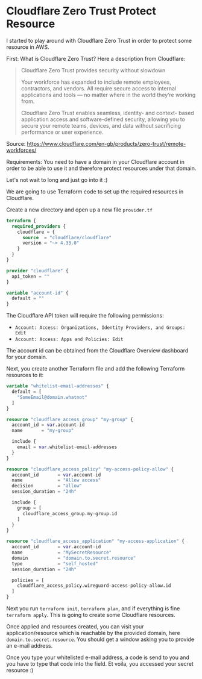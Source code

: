 # Cloudflare Zero Trust Protect Resource

I started to play around with Cloudflare Zero Trust in order to protect
some resource in AWS.

First: What is Cloudflare Zero Trust? Here a description from Cloudflare:

>Cloudflare Zero Trust provides security without slowdown
>
>Your workforce has expanded to include remote employees, contractors, and vendors. All require secure access to internal applications and tools — no matter where in the world they’re working from.
>
>Cloudflare Zero Trust enables seamless, identity- and context- based application access and software-defined security, allowing you to secure your remote teams, devices, and data without sacrificing performance or user experience.

Source: https://www.cloudflare.com/en-gb/products/zero-trust/remote-workforces/

Requirements:
You need to have a domain in your Cloudflare account in order to be able
to use it and therefore protect resources under that domain.

Let's not wait to long and just go into it :)

We are going to use Terraform code to set up the required resources in Cloudflare.

Create a new directory and open up a new file `provider.tf`

```terraform
terraform {
  required_providers {
    cloudflare = {
      source  = "cloudflare/cloudflare"
      version = "~> 4.33.0"
    }
  }
}

provider "cloudflare" {
  api_token = ""
}

variable "account-id" {
  default = ""
}
```
The Cloudflare API token will require the following permissions:

* `Account: Access: Organizations, Identity Providers, and Groups: Edit`
* `Account: Access: Apps and Policies: Edit`

The account id can be obtained from the Cloudflare Overview dashboard for your
domain.

Next, you create another Terraform file and add the following Terraform resources
to it:

```terraform
variable "whitelist-email-addresses" {
  default = [
    "SomeEmail@domain.whatnot"
  ]
}

resource "cloudflare_access_group" "my-group" {
  account_id = var.account-id
  name       = "my-group"

  include {
    email = var.whitelist-email-addresses
  }
}

resource "cloudflare_access_policy" "my-access-policy-allow" {
  account_id       = var.account-id
  name             = "Allow access"
  decision         = "allow"
  session_duration = "24h"

  include {
    group = [
      cloudflare_access_group.my-group.id
    ]
  }
}

resource "cloudflare_access_application" "my-access-application" {
  account_id       = var.account-id
  name             = "MySecretResource"
  domain           = "domain.to.secret.resource"
  type             = "self_hosted"
  session_duration = "24h"

  policies = [
    cloudflare_access_policy.wireguard-access-policy-allow.id
  ]
}
```

Next you run `terraform init`, `terraform plan`, and if everything is fine
`terraform apply`. This is going to create some Cloudflare resources.

Once applied and resources created, you can visit your application/resource
which is reachable by the provided domain, here `domain.to.secret.resource`.
You should get a window asking you to provide an e-mail address.

Once you type your whitelisted e-mail address, a code is send to you and you
have to type that code into the field. Et voila, you accessed your secret
resource :)